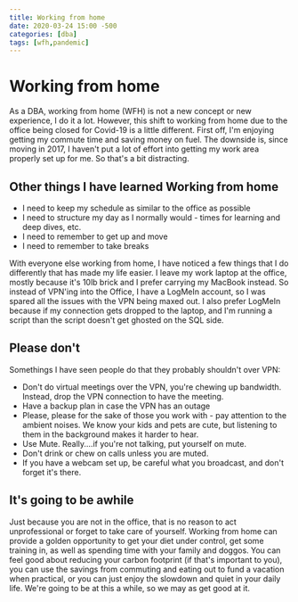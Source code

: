 ```yaml
---
title: Working from home
date: 2020-03-24 15:00 -500
categories: [dba]
tags: [wfh,pandemic]
---
```


# Working from home

As a DBA, working from home (WFH) is not a new concept or new experience, I do it a lot. However, this shift to working from home due to the office being closed for Covid-19 is a little different. First off, I'm enjoying getting my commute time and saving money on fuel. The downside is, since moving in 2017, I haven't put a lot of effort into getting my work area properly set up for me. So that's a bit distracting.

## Other things I have learned Working from home
- I need to keep my schedule as similar to the office as possible
- I need to structure my day as I normally would - times for learning and deep dives, etc.
- I need to remember to get up and move
- I need to remember to take breaks

With everyone else working from home, I have noticed a few things that I do differently that has made my life easier. I leave my work laptop at the office, mostly because it's 10lb brick and I prefer carrying my MacBook instead. So instead of VPN'ing into the Office, I have a LogMeIn account, so I was spared all the issues with the VPN being maxed out. I also prefer LogMeIn because if my connection gets dropped to the laptop, and I'm running a script than the script doesn't get ghosted on the SQL side.

## Please don't

Somethings I have seen people do that they probably shouldn't over VPN:

- Don't do virtual meetings over the VPN, you're chewing up bandwidth. Instead, drop the VPN connection to have the meeting.
- Have a backup plan in case the VPN has an outage
- Please, please for the sake of those you work with - pay attention to the ambient noises. We know your kids and pets are cute, but listening to them in the background makes it harder to hear.
- Use Mute. Really....if you're not talking, put yourself on mute.
- Don't drink or chew on calls unless you are muted.
- If you have a webcam set up, be careful what you broadcast, and don't forget it's there.

## It's going to be awhile

Just because you are not in the office, that is no reason to act unprofessional or forget to take care of yourself. Working from home can provide a golden opportunity to get your diet under control, get some training in, as well as spending time with your family and doggos. You can feel good about reducing your carbon footprint (if that's important to you), you can use the savings from commuting and eating out to fund a vacation when practical, or you can just enjoy the slowdown and quiet in your daily life. We're going to be at this a while, so we may as get good at it.